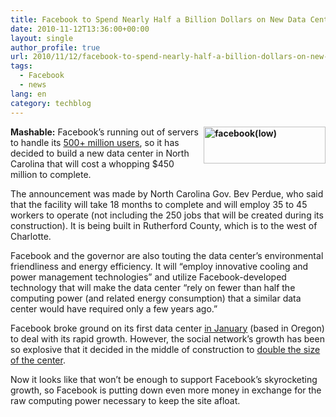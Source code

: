 ```yaml
---
title: Facebook to Spend Nearly Half a Billion Dollars on New Data Center
date: 2010-11-12T13:36:00+00:00
layout: single
author_profile: true
url: 2010/11/12/facebook-to-spend-nearly-half-a-billion-dollars-on-new-data-center/
tags:
  - Facebook
  - news
lang: en
category: techblog
---
```

**[<img title="facebook(low)" border="0" alt="facebook(low)" align="right" src="http://lh5.ggpht.com/_vaUVXcmC3OI/TN07vI5LcPI/AAAAAAAADIo/6BIoX-XbFTI/facebook%28low%29_thumb.jpg?imgmax=800" width="195" height="59" />](http://lh3.ggpht.com/_vaUVXcmC3OI/TN07tQwI1LI/AAAAAAAADIk/pMAWtekJTUE/s1600-h/facebook%28low%29%5B2%5D.jpg)Mashable:** Facebook’s running out of servers to handle its [500+ million users](http://mashable.com/2010/07/21/facebook-500-million-2/), so it has decided to build a new data center in North Carolina that will cost a whopping $450 million to complete. 

The announcement was made by North Carolina Gov. Bev Perdue, who said that the facility will take 18 months to complete and will employ 35 to 45 workers to operate (not including the 250 jobs that will be created during its construction). It is being built in Rutherford County, which is to the west of Charlotte.

Facebook and the governor are also touting the data center’s environmental friendliness and energy efficiency. It will “employ innovative cooling and power management technologies” and utilize Facebook-developed technology that will make the data center “rely on fewer than half the computing power (and related energy consumption) that a similar data center would have required only a few years ago.”

Facebook broke ground on its first data center [in January](http://blog.facebook.com/blog.php?post=262655797130) (based in Oregon) to deal with its rapid growth. However, the social network’s growth has been so explosive that it decided in the middle of construction to [double the size of the center](http://www.datacenterknowledge.com/archives/2010/07/30/facebook-will-double-size-of-oregon-data-center/).

Now it looks like that won’t be enough to support Facebook’s skyrocketing growth, so Facebook is putting down even more money in exchange for the raw computing power necessary to keep the site afloat.
